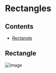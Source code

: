 # Rectangles

## Contents

- [Rectangle](#Rectangle)

## Rectangle

![image](https://user-images.githubusercontent.com/37311945/162656850-f254ab20-2d4d-41c8-80bd-7a09035d7362.png)
